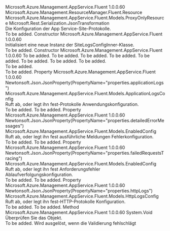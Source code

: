 <Type Name="SiteLogsConfigInner" FullName="Microsoft.Azure.Management.AppService.Fluent.Models.SiteLogsConfigInner">
  <TypeSignature Language="C#" Value="public class SiteLogsConfigInner : Microsoft.Azure.Management.AppService.Fluent.Models.ProxyOnlyResource" />
  <TypeSignature Language="ILAsm" Value=".class public auto ansi beforefieldinit SiteLogsConfigInner extends Microsoft.Azure.Management.AppService.Fluent.Models.ProxyOnlyResource" />
  <TypeSignature Language="DocId" Value="T:Microsoft.Azure.Management.AppService.Fluent.Models.SiteLogsConfigInner" />
  <TypeSignature Language="VB.NET" Value="Public Class SiteLogsConfigInner&#xA;Inherits ProxyOnlyResource" />
  <TypeSignature Language="F#" Value="type SiteLogsConfigInner = class&#xA;    inherit ProxyOnlyResource" />
  <AssemblyInfo>
    <AssemblyName>Microsoft.Azure.Management.AppService.Fluent</AssemblyName>
    <AssemblyVersion>1.0.0.60</AssemblyVersion>
  </AssemblyInfo>
  <Base>
    <BaseTypeName>Microsoft.Azure.Management.ResourceManager.Fluent.Resource</BaseTypeName>
    <BaseTypeName FrameworkAlternate="azure-dotnet">Microsoft.Azure.Management.AppService.Fluent.Models.ProxyOnlyResource</BaseTypeName>
  </Base>
  <Interfaces />
  <Attributes>
    <Attribute>
      <AttributeName>Microsoft.Rest.Serialization.JsonTransformation</AttributeName>
    </Attribute>
  </Attributes>
  <Docs>
    <summary>
            Die Konfiguration der App Service-Site-Protokolle.
            </summary>
    <remarks>To be added.</remarks>
  </Docs>
  <Members>
    <Member MemberName=".ctor">
      <MemberSignature Language="C#" Value="public SiteLogsConfigInner ();" />
      <MemberSignature Language="ILAsm" Value=".method public hidebysig specialname rtspecialname instance void .ctor() cil managed" />
      <MemberSignature Language="DocId" Value="M:Microsoft.Azure.Management.AppService.Fluent.Models.SiteLogsConfigInner.#ctor" />
      <MemberSignature Language="VB.NET" Value="Public Sub New ()" />
      <MemberType>Constructor</MemberType>
      <AssemblyInfo>
        <AssemblyName>Microsoft.Azure.Management.AppService.Fluent</AssemblyName>
        <AssemblyVersion>1.0.0.60</AssemblyVersion>
      </AssemblyInfo>
      <Parameters />
      <Docs>
        <summary>
            Initialisiert eine neue Instanz der SiteLogsConfigInner-Klasse.
            </summary>
        <remarks>To be added.</remarks>
      </Docs>
    </Member>
    <Member MemberName=".ctor">
      <MemberSignature Language="C#" Value="public SiteLogsConfigInner (string id = null, string name = null, string kind = null, string type = null, Microsoft.Azure.Management.AppService.Fluent.Models.ApplicationLogsConfig applicationLogs = null, Microsoft.Azure.Management.AppService.Fluent.Models.HttpLogsConfig httpLogs = null, Microsoft.Azure.Management.AppService.Fluent.Models.EnabledConfig failedRequestsTracing = null, Microsoft.Azure.Management.AppService.Fluent.Models.EnabledConfig detailedErrorMessages = null);" />
      <MemberSignature Language="ILAsm" Value=".method public hidebysig specialname rtspecialname instance void .ctor(string id, string name, string kind, string type, class Microsoft.Azure.Management.AppService.Fluent.Models.ApplicationLogsConfig applicationLogs, class Microsoft.Azure.Management.AppService.Fluent.Models.HttpLogsConfig httpLogs, class Microsoft.Azure.Management.AppService.Fluent.Models.EnabledConfig failedRequestsTracing, class Microsoft.Azure.Management.AppService.Fluent.Models.EnabledConfig detailedErrorMessages) cil managed" />
      <MemberSignature Language="DocId" Value="M:Microsoft.Azure.Management.AppService.Fluent.Models.SiteLogsConfigInner.#ctor(System.String,System.String,System.String,System.String,Microsoft.Azure.Management.AppService.Fluent.Models.ApplicationLogsConfig,Microsoft.Azure.Management.AppService.Fluent.Models.HttpLogsConfig,Microsoft.Azure.Management.AppService.Fluent.Models.EnabledConfig,Microsoft.Azure.Management.AppService.Fluent.Models.EnabledConfig)" />
      <MemberSignature Language="VB.NET" Value="Public Sub New (Optional id As String = null, Optional name As String = null, Optional kind As String = null, Optional type As String = null, Optional applicationLogs As ApplicationLogsConfig = null, Optional httpLogs As HttpLogsConfig = null, Optional failedRequestsTracing As EnabledConfig = null, Optional detailedErrorMessages As EnabledConfig = null)" />
      <MemberSignature Language="F#" Value="new Microsoft.Azure.Management.AppService.Fluent.Models.SiteLogsConfigInner : string * string * string * string * Microsoft.Azure.Management.AppService.Fluent.Models.ApplicationLogsConfig * Microsoft.Azure.Management.AppService.Fluent.Models.HttpLogsConfig * Microsoft.Azure.Management.AppService.Fluent.Models.EnabledConfig * Microsoft.Azure.Management.AppService.Fluent.Models.EnabledConfig -&gt; Microsoft.Azure.Management.AppService.Fluent.Models.SiteLogsConfigInner" Usage="new Microsoft.Azure.Management.AppService.Fluent.Models.SiteLogsConfigInner (id, name, kind, type, applicationLogs, httpLogs, failedRequestsTracing, detailedErrorMessages)" />
      <MemberType>Constructor</MemberType>
      <AssemblyInfo>
        <AssemblyName>Microsoft.Azure.Management.AppService.Fluent</AssemblyName>
        <AssemblyVersion>1.0.0.60</AssemblyVersion>
      </AssemblyInfo>
      <Parameters>
        <Parameter Name="id" Type="System.String" />
        <Parameter Name="name" Type="System.String" />
        <Parameter Name="kind" Type="System.String" />
        <Parameter Name="type" Type="System.String" />
        <Parameter Name="applicationLogs" Type="Microsoft.Azure.Management.AppService.Fluent.Models.ApplicationLogsConfig" />
        <Parameter Name="httpLogs" Type="Microsoft.Azure.Management.AppService.Fluent.Models.HttpLogsConfig" />
        <Parameter Name="failedRequestsTracing" Type="Microsoft.Azure.Management.AppService.Fluent.Models.EnabledConfig" />
        <Parameter Name="detailedErrorMessages" Type="Microsoft.Azure.Management.AppService.Fluent.Models.EnabledConfig" />
      </Parameters>
      <Docs>
        <param name="id">To be added.</param>
        <param name="name">To be added.</param>
        <param name="kind">To be added.</param>
        <param name="type">To be added.</param>
        <param name="applicationLogs">To be added.</param>
        <param name="httpLogs">To be added.</param>
        <param name="failedRequestsTracing">To be added.</param>
        <param name="detailedErrorMessages">To be added.</param>
        <summary>To be added.</summary>
        <remarks>To be added.</remarks>
      </Docs>
    </Member>
    <Member MemberName="ApplicationLogs">
      <MemberSignature Language="C#" Value="public Microsoft.Azure.Management.AppService.Fluent.Models.ApplicationLogsConfig ApplicationLogs { get; set; }" />
      <MemberSignature Language="ILAsm" Value=".property instance class Microsoft.Azure.Management.AppService.Fluent.Models.ApplicationLogsConfig ApplicationLogs" />
      <MemberSignature Language="DocId" Value="P:Microsoft.Azure.Management.AppService.Fluent.Models.SiteLogsConfigInner.ApplicationLogs" />
      <MemberSignature Language="VB.NET" Value="Public Property ApplicationLogs As ApplicationLogsConfig" />
      <MemberSignature Language="F#" Value="member this.ApplicationLogs : Microsoft.Azure.Management.AppService.Fluent.Models.ApplicationLogsConfig with get, set" Usage="Microsoft.Azure.Management.AppService.Fluent.Models.SiteLogsConfigInner.ApplicationLogs" />
      <MemberType>Property</MemberType>
      <AssemblyInfo>
        <AssemblyName>Microsoft.Azure.Management.AppService.Fluent</AssemblyName>
        <AssemblyVersion>1.0.0.60</AssemblyVersion>
      </AssemblyInfo>
      <Attributes>
        <Attribute>
          <AttributeName>Newtonsoft.Json.JsonProperty(PropertyName="properties.applicationLogs")</AttributeName>
        </Attribute>
      </Attributes>
      <ReturnValue>
        <ReturnType>Microsoft.Azure.Management.AppService.Fluent.Models.ApplicationLogsConfig</ReturnType>
      </ReturnValue>
      <Docs>
        <summary>
            Ruft ab, oder legt ihn fest-Protokolle Anwendungskonfiguration.
            </summary>
        <value>To be added.</value>
        <remarks>To be added.</remarks>
      </Docs>
    </Member>
    <Member MemberName="DetailedErrorMessages">
      <MemberSignature Language="C#" Value="public Microsoft.Azure.Management.AppService.Fluent.Models.EnabledConfig DetailedErrorMessages { get; set; }" />
      <MemberSignature Language="ILAsm" Value=".property instance class Microsoft.Azure.Management.AppService.Fluent.Models.EnabledConfig DetailedErrorMessages" />
      <MemberSignature Language="DocId" Value="P:Microsoft.Azure.Management.AppService.Fluent.Models.SiteLogsConfigInner.DetailedErrorMessages" />
      <MemberSignature Language="VB.NET" Value="Public Property DetailedErrorMessages As EnabledConfig" />
      <MemberSignature Language="F#" Value="member this.DetailedErrorMessages : Microsoft.Azure.Management.AppService.Fluent.Models.EnabledConfig with get, set" Usage="Microsoft.Azure.Management.AppService.Fluent.Models.SiteLogsConfigInner.DetailedErrorMessages" />
      <MemberType>Property</MemberType>
      <AssemblyInfo>
        <AssemblyName>Microsoft.Azure.Management.AppService.Fluent</AssemblyName>
        <AssemblyVersion>1.0.0.60</AssemblyVersion>
      </AssemblyInfo>
      <Attributes>
        <Attribute>
          <AttributeName>Newtonsoft.Json.JsonProperty(PropertyName="properties.detailedErrorMessages")</AttributeName>
        </Attribute>
      </Attributes>
      <ReturnValue>
        <ReturnType>Microsoft.Azure.Management.AppService.Fluent.Models.EnabledConfig</ReturnType>
      </ReturnValue>
      <Docs>
        <summary>
            Ruft ab, oder legt ihn fest ausführliche Meldungen Fehlerkonfiguration.
            </summary>
        <value>To be added.</value>
        <remarks>To be added.</remarks>
      </Docs>
    </Member>
    <Member MemberName="FailedRequestsTracing">
      <MemberSignature Language="C#" Value="public Microsoft.Azure.Management.AppService.Fluent.Models.EnabledConfig FailedRequestsTracing { get; set; }" />
      <MemberSignature Language="ILAsm" Value=".property instance class Microsoft.Azure.Management.AppService.Fluent.Models.EnabledConfig FailedRequestsTracing" />
      <MemberSignature Language="DocId" Value="P:Microsoft.Azure.Management.AppService.Fluent.Models.SiteLogsConfigInner.FailedRequestsTracing" />
      <MemberSignature Language="VB.NET" Value="Public Property FailedRequestsTracing As EnabledConfig" />
      <MemberSignature Language="F#" Value="member this.FailedRequestsTracing : Microsoft.Azure.Management.AppService.Fluent.Models.EnabledConfig with get, set" Usage="Microsoft.Azure.Management.AppService.Fluent.Models.SiteLogsConfigInner.FailedRequestsTracing" />
      <MemberType>Property</MemberType>
      <AssemblyInfo>
        <AssemblyName>Microsoft.Azure.Management.AppService.Fluent</AssemblyName>
        <AssemblyVersion>1.0.0.60</AssemblyVersion>
      </AssemblyInfo>
      <Attributes>
        <Attribute>
          <AttributeName>Newtonsoft.Json.JsonProperty(PropertyName="properties.failedRequestsTracing")</AttributeName>
        </Attribute>
      </Attributes>
      <ReturnValue>
        <ReturnType>Microsoft.Azure.Management.AppService.Fluent.Models.EnabledConfig</ReturnType>
      </ReturnValue>
      <Docs>
        <summary>
            Ruft ab, oder legt ihn fest Anforderungsfehler Ablaufverfolgungskonfiguration.
            </summary>
        <value>To be added.</value>
        <remarks>To be added.</remarks>
      </Docs>
    </Member>
    <Member MemberName="HttpLogs">
      <MemberSignature Language="C#" Value="public Microsoft.Azure.Management.AppService.Fluent.Models.HttpLogsConfig HttpLogs { get; set; }" />
      <MemberSignature Language="ILAsm" Value=".property instance class Microsoft.Azure.Management.AppService.Fluent.Models.HttpLogsConfig HttpLogs" />
      <MemberSignature Language="DocId" Value="P:Microsoft.Azure.Management.AppService.Fluent.Models.SiteLogsConfigInner.HttpLogs" />
      <MemberSignature Language="VB.NET" Value="Public Property HttpLogs As HttpLogsConfig" />
      <MemberSignature Language="F#" Value="member this.HttpLogs : Microsoft.Azure.Management.AppService.Fluent.Models.HttpLogsConfig with get, set" Usage="Microsoft.Azure.Management.AppService.Fluent.Models.SiteLogsConfigInner.HttpLogs" />
      <MemberType>Property</MemberType>
      <AssemblyInfo>
        <AssemblyName>Microsoft.Azure.Management.AppService.Fluent</AssemblyName>
        <AssemblyVersion>1.0.0.60</AssemblyVersion>
      </AssemblyInfo>
      <Attributes>
        <Attribute>
          <AttributeName>Newtonsoft.Json.JsonProperty(PropertyName="properties.httpLogs")</AttributeName>
        </Attribute>
      </Attributes>
      <ReturnValue>
        <ReturnType>Microsoft.Azure.Management.AppService.Fluent.Models.HttpLogsConfig</ReturnType>
      </ReturnValue>
      <Docs>
        <summary>
            Ruft ab, oder legt ihn fest-HTTP-Protokolle Konfiguration.
            </summary>
        <value>To be added.</value>
        <remarks>To be added.</remarks>
      </Docs>
    </Member>
    <Member MemberName="Validate">
      <MemberSignature Language="C#" Value="public virtual void Validate ();" />
      <MemberSignature Language="ILAsm" Value=".method public hidebysig newslot virtual instance void Validate() cil managed" />
      <MemberSignature Language="DocId" Value="M:Microsoft.Azure.Management.AppService.Fluent.Models.SiteLogsConfigInner.Validate" />
      <MemberSignature Language="VB.NET" Value="Public Overridable Sub Validate ()" />
      <MemberSignature Language="F#" Value="abstract member Validate : unit -&gt; unit&#xA;override this.Validate : unit -&gt; unit" Usage="siteLogsConfigInner.Validate " />
      <MemberType>Method</MemberType>
      <AssemblyInfo>
        <AssemblyName>Microsoft.Azure.Management.AppService.Fluent</AssemblyName>
        <AssemblyVersion>1.0.0.60</AssemblyVersion>
      </AssemblyInfo>
      <ReturnValue>
        <ReturnType>System.Void</ReturnType>
      </ReturnValue>
      <Parameters />
      <Docs>
        <summary>
            Überprüfen Sie das Objekt.
            </summary>
        <remarks>To be added.</remarks>
        <exception cref="T:Microsoft.Rest.ValidationException">
            Wird ausgelöst, wenn die Validierung fehlschlägt
            </exception>
      </Docs>
    </Member>
  </Members>
</Type>
